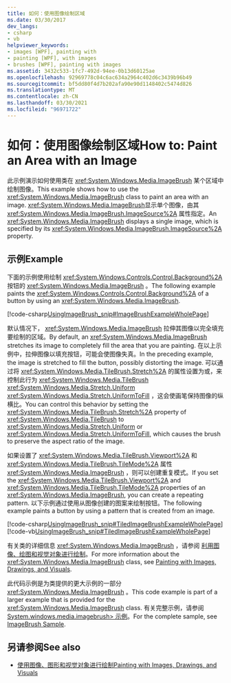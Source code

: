 ```yaml
---
title: 如何：使用图像绘制区域
ms.date: 03/30/2017
dev_langs:
- csharp
- vb
helpviewer_keywords:
- images [WPF], painting with
- painting [WPF], with images
- brushes [WPF], painting with images
ms.assetid: 3432c533-1fc7-492d-94ee-0b13d60125ae
ms.openlocfilehash: 92969778c04c6ac634a2964c402d6c3439b96b49
ms.sourcegitcommit: bf5dd80f4d7b202afa90e90d1148402c5474d826
ms.translationtype: MT
ms.contentlocale: zh-CN
ms.lasthandoff: 03/30/2021
ms.locfileid: "96971722"
---
```

# <a name="how-to-paint-an-area-with-an-image"></a><span data-ttu-id="b1e64-102">如何：使用图像绘制区域</span><span class="sxs-lookup"><span data-stu-id="b1e64-102">How to: Paint an Area with an Image</span></span>
<span data-ttu-id="b1e64-103">此示例演示如何使用类在 <xref:System.Windows.Media.ImageBrush> 某个区域中绘制图像。</span><span class="sxs-lookup"><span data-stu-id="b1e64-103">This example shows how to use the <xref:System.Windows.Media.ImageBrush> class to paint an area with an image.</span></span> <span data-ttu-id="b1e64-104"><xref:System.Windows.Media.ImageBrush>显示单个图像，由其 <xref:System.Windows.Media.ImageBrush.ImageSource%2A> 属性指定。</span><span class="sxs-lookup"><span data-stu-id="b1e64-104">An <xref:System.Windows.Media.ImageBrush> displays a single image, which is specified by its <xref:System.Windows.Media.ImageBrush.ImageSource%2A> property.</span></span>  
  
## <a name="example"></a><span data-ttu-id="b1e64-105">示例</span><span class="sxs-lookup"><span data-stu-id="b1e64-105">Example</span></span>  
 <span data-ttu-id="b1e64-106">下面的示例使用绘制 <xref:System.Windows.Controls.Control.Background%2A> 按钮的 <xref:System.Windows.Media.ImageBrush> 。</span><span class="sxs-lookup"><span data-stu-id="b1e64-106">The following example paints the <xref:System.Windows.Controls.Control.Background%2A> of a button by using an <xref:System.Windows.Media.ImageBrush>.</span></span>  
  
 [!code-csharp[UsingImageBrush_snip#ImageBrushExampleWholePage](~/samples/snippets/csharp/VS_Snippets_Wpf/UsingImageBrush_snip/CSharp/PaintingWithImagesExample.cs#imagebrushexamplewholepage)]  
  
 <span data-ttu-id="b1e64-107">默认情况下， <xref:System.Windows.Media.ImageBrush> 拉伸其图像以完全填充要绘制的区域。</span><span class="sxs-lookup"><span data-stu-id="b1e64-107">By default, an <xref:System.Windows.Media.ImageBrush> stretches its image to completely fill the area that you are painting.</span></span> <span data-ttu-id="b1e64-108">在以上示例中，拉伸图像以填充按钮，可能会使图像失真。</span><span class="sxs-lookup"><span data-stu-id="b1e64-108">In the preceding example, the image is stretched to fill the button, possibly distorting the image.</span></span> <span data-ttu-id="b1e64-109">可以通过将 <xref:System.Windows.Media.TileBrush.Stretch%2A> 的属性设置为或，来控制此行为 <xref:System.Windows.Media.TileBrush> <xref:System.Windows.Media.Stretch.Uniform> <xref:System.Windows.Media.Stretch.UniformToFill> ，这会使画笔保持图像的纵横比。</span><span class="sxs-lookup"><span data-stu-id="b1e64-109">You can control this behavior by setting the <xref:System.Windows.Media.TileBrush.Stretch%2A> property of <xref:System.Windows.Media.TileBrush> to <xref:System.Windows.Media.Stretch.Uniform> or <xref:System.Windows.Media.Stretch.UniformToFill>, which causes the brush to preserve the aspect ratio of the image.</span></span>  
  
 <span data-ttu-id="b1e64-110">如果设置了 <xref:System.Windows.Media.TileBrush.Viewport%2A> 和 <xref:System.Windows.Media.TileBrush.TileMode%2A> 属性 <xref:System.Windows.Media.ImageBrush> ，则可以创建重复模式。</span><span class="sxs-lookup"><span data-stu-id="b1e64-110">If you set the <xref:System.Windows.Media.TileBrush.Viewport%2A> and <xref:System.Windows.Media.TileBrush.TileMode%2A> properties of an <xref:System.Windows.Media.ImageBrush>, you can create a repeating pattern.</span></span> <span data-ttu-id="b1e64-111">以下示例通过使用从图像创建的图案来绘制按钮。</span><span class="sxs-lookup"><span data-stu-id="b1e64-111">The following example paints a button by using a pattern that is created from an image.</span></span>  
  
 [!code-csharp[UsingImageBrush_snip#TiledImageBrushExampleWholePage](~/samples/snippets/csharp/VS_Snippets_Wpf/UsingImageBrush_snip/CSharp/TiledImageBrushExample.cs#tiledimagebrushexamplewholepage)]
 [!code-vb[UsingImageBrush_snip#TiledImageBrushExampleWholePage](~/samples/snippets/visualbasic/VS_Snippets_Wpf/UsingImageBrush_snip/VisualBasic/TiledImageBrushExample.vb#tiledimagebrushexamplewholepage)]  
  
 <span data-ttu-id="b1e64-112">有关类的详细信息 <xref:System.Windows.Media.ImageBrush> ，请参阅 [利用图像、绘图和视觉对象进行绘制](painting-with-images-drawings-and-visuals.md)。</span><span class="sxs-lookup"><span data-stu-id="b1e64-112">For more information about the <xref:System.Windows.Media.ImageBrush> class, see [Painting with Images, Drawings, and Visuals](painting-with-images-drawings-and-visuals.md).</span></span>  
  
 <span data-ttu-id="b1e64-113">此代码示例是为类提供的更大示例的一部分 <xref:System.Windows.Media.ImageBrush> 。</span><span class="sxs-lookup"><span data-stu-id="b1e64-113">This code example is part of a larger example that is provided for the <xref:System.Windows.Media.ImageBrush> class.</span></span> <span data-ttu-id="b1e64-114">有关完整示例，请参阅 [System.windows.media.imagebrush> 示例](https://github.com/Microsoft/WPF-Samples/tree/master/Graphics/ImageBrush)。</span><span class="sxs-lookup"><span data-stu-id="b1e64-114">For the complete sample, see [ImageBrush Sample](https://github.com/Microsoft/WPF-Samples/tree/master/Graphics/ImageBrush).</span></span>  
  
## <a name="see-also"></a><span data-ttu-id="b1e64-115">另请参阅</span><span class="sxs-lookup"><span data-stu-id="b1e64-115">See also</span></span>

- [<span data-ttu-id="b1e64-116">使用图像、图形和视觉对象进行绘制</span><span class="sxs-lookup"><span data-stu-id="b1e64-116">Painting with Images, Drawings, and Visuals</span></span>](painting-with-images-drawings-and-visuals.md)

